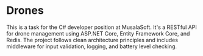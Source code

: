 # Drones
This is a task for the C# developer position at MusalaSoft. It's a RESTful API for drone management using ASP.NET Core, Entity Framework Core, and Redis. The project follows clean architecture principles and includes middleware for input validation, logging, and battery level checking.
